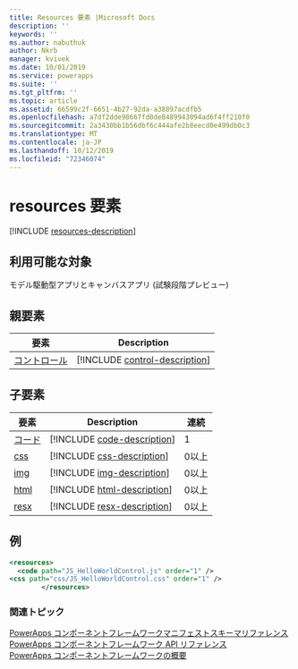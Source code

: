```yaml
---
title: Resources 要素 |Microsoft Docs
description: ''
keywords: ''
ms.author: nabuthuk
author: Nkrb
manager: kvivek
ms.date: 10/01/2019
ms.service: powerapps
ms.suite: ''
ms.tgt_pltfrm: ''
ms.topic: article
ms.assetid: 66599c2f-6651-4b27-92da-a38897acdfb5
ms.openlocfilehash: a7df2dde98667fd0de8489943094ad6f4ff210f0
ms.sourcegitcommit: 2a3430bb1b56dbf6c444afe2b8eecd0e499db0c3
ms.translationtype: MT
ms.contentlocale: ja-JP
ms.lasthandoff: 10/12/2019
ms.locfileid: "72346074"
---
```

# <a name="resources-element"></a>resources 要素

[!INCLUDE [resources-description](includes/resources-description.md)]

## <a name="available-for"></a>利用可能な対象

モデル駆動型アプリとキャンバスアプリ (試験段階プレビュー)

## <a name="parent-elements"></a>親要素

|要素|Description|
|--|--|
|[コントロール](control.md)|[!INCLUDE [control-description](includes/control-description.md)]|

## <a name="child-elements"></a>子要素

|要素|Description|連続|
|--|--|--|
|[コード](code.md)|[!INCLUDE [code-description](includes/code-description.md)]|1|
|[css](css.md)|[!INCLUDE [css-description](includes/css-description.md)]|0以上|
|[img](img.md)|[!INCLUDE [img-description](includes/img-description.md)]|0以上|
|[html](html.md)|[!INCLUDE [html-description](includes/html-description.md)]|0以上|
|[resx](resx.md)|[!INCLUDE [resx-description](includes/resx-description.md)]|0以上|

## <a name="example"></a>例

```xml
<resources>
  <code path="JS_HelloWorldControl.js" order="1" />
<css path="css/JS_HelloWorldControl.css" order="1" />
        </resources>
```

### <a name="related-topics"></a>関連トピック

[PowerApps コンポーネントフレームワークマニフェストスキーマリファレンス](index.md)<br/>
[PowerApps コンポーネントフレームワーク API リファレンス](../reference/index.md)<br/>
[PowerApps コンポーネントフレームワークの概要](../overview.md)